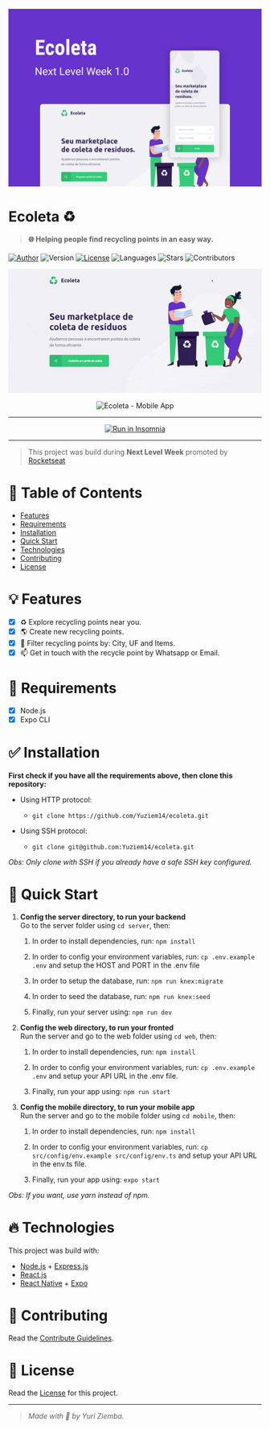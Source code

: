 ![Ecoleta](./.github/ecoleta.png 'Ecoleta')

# Ecoleta :recycle:

> #### :globe_with_meridians: Helping people find recycling points in an easy way.

[![Author](https://img.shields.io/badge/author-Yuri%20Ziemba-8e44ad?style=flat-square)](https://github.com/yuziem14)
![Version](https://img.shields.io/badge/version-1.0.0-8e44ad?style=flat-square)
[![License](https://img.shields.io/badge/license-MIT-8e44ad?style=flat-square)](LICENSE.md)
![Languages](https://img.shields.io/github/languages/count/yuziem14/ecoleta?style=flat-square&color=8e44ad)
![Stars](https://img.shields.io/github/stars/yuziem14/ecoleta?style=social)
![Contributors](https://img.shields.io/github/contributors/yuziem14/ecoleta?style=social)

<p align="center">
  <img src="./.github/web-ecoleta.gif?raw=true" alt="Ecoleta - Web App" width="800">
</p>
<p align="center">
  <img src="./.github/mobile-ecoleta.gif?raw=true" alt="Ecoleta - Mobile App" width=200>
</p>

---

<p align="center">
  <a href="https://insomnia.rest/run/?label=Ecoleta%20API&uri=https%3A%2F%2Fraw.githubusercontent.com%2FYuziem14%2Fecoleta%2Fmaster%2F.github%2Fapi-insomnia.json" target="_blank"><img src="https://insomnia.rest/images/run.svg" alt="Run in Insomnia"></a>
</p>

---

> This project was build during **Next Level Week** promoted by [Rocketseat](https://github.com/rocketseat)

# :pushpin: Table of Contents

- [Features](#bulb-features)
- [Requirements](#construction-requirements)
- [Installation](#white_check_mark-installation)
- [Quick Start](#rocket-quick-start)
- [Technologies](#fire-technologies)
- [Contributing](#robot-contributing)
- [License](#pencil-license)

# :bulb: Features

- [x] :recycle: Explore recycling points near you.
- [x] :earth_americas: Create new recycling points.
- [x] :mag_right: Filter recycling points by: City, UF and Items.
- [x] :mailbox: Get in touch with the recycle point by Whatsapp or Email.

# :construction: Requirements

- [x] Node.js
- [x] Expo CLI

# :white_check_mark: Installation

**First check if you have all the requirements above, then clone this repository:**

- Using HTTP protocol:

  - `git clone https://github.com/Yuziem14/ecoleta.git`

- Using SSH protocol:
  - `git clone git@github.com:Yuziem14/ecoleta.git`

_Obs: Only clone with SSH if you already have a safe SSH key configured._

# :rocket: Quick Start

1. **Config the server directory, to run your backend** \
    Go to the server folder using `cd server`, then:

   1. In order to install dependencies, run: `npm install`

   2. In order to config your environment variables, run: `cp .env.example .env` and setup the HOST and PORT in the .env file

   3. In order to setup the database, run: `npm run knex:migrate`

   4. In order to seed the database, run: `npm run knex:seed`

   5. Finally, run your server using: `npm run dev`

2. **Config the web directory, to run your fronted** \
    Run the server and go to the web folder using `cd web`, then:

   1. In order to install dependencies, run: `npm install`

   2. In order to config your environment variables, run: `cp .env.example .env` and setup your API URL in the .env file.

   3. Finally, run your app using: `npm run start`

3. **Config the mobile directory, to run your mobile app** \
    Run the server and go to the mobile folder using `cd mobile`, then:

   1. In order to install dependencies, run: `npm install`

   2. In order to config your environment variables, run: `cp src/config/env.example src/config/env.ts` and setup your API URL in the env.ts file.

   3. Finally, run your app using: `expo start`

_Obs: If you want, use yarn instead of npm._

# :fire: Technologies

This project was build with:

- [Node.js](https://nodejs.org/en/) + [Express.js](http://expressjs.com/)
- [React.js](https://reactjs.org/)
- [React Native](https://reactnative.dev/) + [Expo](https://expo.io/)

# :robot: Contributing

Read the [Contribute Guidelines](CONTRIBUTING.md).

# :pencil: License

Read the [License](LICENSE.md) for this project.

---

> _Made with :green_heart: by Yuri Ziemba._
